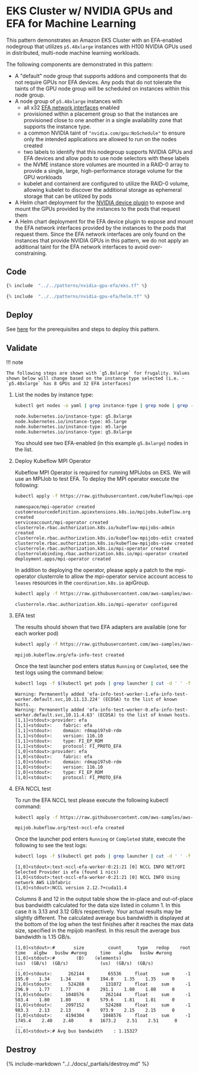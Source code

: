 # EKS Cluster w/ NVIDIA GPUs and EFA for Machine Learning

This pattern demonstrates an Amazon EKS Cluster with an EFA-enabled nodegroup that utilizes `p5.48xlarge` instances with H100 NVIDIA GPUs used in distributed, multi-node machine learning workloads.

The following components are demonstrated in this pattern:

- A "default" node group that supports addons and components that do not require GPUs nor EFA devices. Any pods that do not tolerate the taints of the GPU node group will be scheduled on instances within this node group.
- A node group of `p5.48xlarge` instances with
  - all x32 [EFA network interfaces](https://docs.aws.amazon.com/AWSEC2/latest/UserGuide/efa.html) enabled
  - provisioned within a placement group so that the instances are provisioned close to one another in a single availability zone that supports the instance type.
  - a common NVIDIA taint of `"nvidia.com/gpu:NoSchedule"` to ensure only the intended applications are allowed to run on the nodes created
  - two labels to identify that this nodegroup supports NVIDIA GPUs and EFA devices and allow pods to use node selectors with these labels
  - the NVME instance store volumes are mounted in a RAID-0 array to provide a single, large, high-performance storage volume for the GPU workloads
  - kubelet and containerd are configured to utilize the RAID-0 volume, allowing kubelet to discover the additional storage as ephemeral storage that can be utilized by pods
- A Helm chart deployment for the [NVIDIA device plugin](https://github.com/NVIDIA/k8s-device-plugin) to expose and mount the GPUs provided by the instances to the pods that request them
- A Helm chart deployment for the EFA device plugin to expose and mount the EFA network interfaces provided by the instances to the pods that request them. Since the EFA network interfaces are only found on the instances that provide NVIDIA GPUs in this pattern, we do not apply an additional taint for the EFA network interfaces to avoid over-constraining.

## Code

```terraform hl_lines="24-26 32-67"
{% include  "../../patterns/nvidia-gpu-efa/eks.tf" %}
```

```terraform hl_lines="5-47"
{% include  "../../patterns/nvidia-gpu-efa/helm.tf" %}
```

## Deploy

See [here](https://aws-ia.github.io/terraform-aws-eks-blueprints/getting-started/#prerequisites) for the prerequisites and steps to deploy this pattern.

## Validate

!!! note

    The following steps are shown with `g5.8xlarge` for frugality. Values shown below will change based on the instance type selected (i.e. - `p5.48xlarge` has 8 GPUs and 32 EFA interfaces)

1. List the nodes by instance type:

    ```sh
    kubectl get nodes -o yaml | grep instance-type | grep node | grep -v f:
    ```

    ```text
    node.kubernetes.io/instance-type: g5.8xlarge
    node.kubernetes.io/instance-type: m5.large
    node.kubernetes.io/instance-type: m5.large
    node.kubernetes.io/instance-type: g5.8xlarge
    ```

    You should see two EFA-enabled (in this example `g5.8xlarge`) nodes in the list.

2. Deploy Kubeflow MPI Operator

    Kubeflow MPI Operator is required for running MPIJobs on EKS. We will use an MPIJob to test EFA.
    To deploy the MPI operator execute the following:

    ```sh
    kubectl apply -f https://raw.githubusercontent.com/kubeflow/mpi-operator/v0.3.0/deploy/v2beta1/mpi-operator.yaml
    ```

    ```text
    namespace/mpi-operator created
    customresourcedefinition.apiextensions.k8s.io/mpijobs.kubeflow.org created
    serviceaccount/mpi-operator created
    clusterrole.rbac.authorization.k8s.io/kubeflow-mpijobs-admin created
    clusterrole.rbac.authorization.k8s.io/kubeflow-mpijobs-edit created
    clusterrole.rbac.authorization.k8s.io/kubeflow-mpijobs-view created
    clusterrole.rbac.authorization.k8s.io/mpi-operator created
    clusterrolebinding.rbac.authorization.k8s.io/mpi-operator created
    deployment.apps/mpi-operator created
    ```

    In addition to deploying the operator, please apply a patch to the mpi-operator clusterrole
    to allow the mpi-operator service account access to `leases` resources in the `coordination.k8s.io` apiGroup.

    ```sh
    kubectl apply -f https://raw.githubusercontent.com/aws-samples/aws-do-eks/main/Container-Root/eks/deployment/kubeflow/mpi-operator/clusterrole-mpi-operator.yaml
    ```

    ```text
    clusterrole.rbac.authorization.k8s.io/mpi-operator configured
    ```

3. EFA test

    The results should shown that two EFA adapters are available (one for each worker pod)

    ```sh
    kubectl apply -f https://raw.githubusercontent.com/aws-samples/aws-do-eks/main/Container-Root/eks/deployment/efa-device-plugin/test-efa.yaml
    ```

    ```text
    mpijob.kubeflow.org/efa-info-test created
    ```

    Once the test launcher pod enters status `Running` or `Completed`, see the test logs using the command below:

    ```sh
    kubectl logs -f $(kubectl get pods | grep launcher | cut -d ' ' -f 1)
    ```

    ```text
    Warning: Permanently added 'efa-info-test-worker-1.efa-info-test-worker.default.svc,10.11.13.224' (ECDSA) to the list of known hosts.
    Warning: Permanently added 'efa-info-test-worker-0.efa-info-test-worker.default.svc,10.11.4.63' (ECDSA) to the list of known hosts.
    [1,1]<stdout>:provider: efa
    [1,1]<stdout>:    fabric: efa
    [1,1]<stdout>:    domain: rdmap197s0-rdm
    [1,1]<stdout>:    version: 116.10
    [1,1]<stdout>:    type: FI_EP_RDM
    [1,1]<stdout>:    protocol: FI_PROTO_EFA
    [1,0]<stdout>:provider: efa
    [1,0]<stdout>:    fabric: efa
    [1,0]<stdout>:    domain: rdmap197s0-rdm
    [1,0]<stdout>:    version: 116.10
    [1,0]<stdout>:    type: FI_EP_RDM
    [1,0]<stdout>:    protocol: FI_PROTO_EFA
    ```

4. EFA NCCL test

    To run the EFA NCCL test please execute the following kubectl command:

    ```sh
    kubectl apply -f https://raw.githubusercontent.com/aws-samples/aws-do-eks/main/Container-Root/eks/deployment/efa-device-plugin/test-nccl-efa.yaml
    ```

    ```text
    mpijob.kubeflow.org/test-nccl-efa created
    ```

    Once the launcher pod enters `Running` or `Completed` state, execute the following to see the test logs:

    ```sh
    kubectl logs -f $(kubectl get pods | grep launcher | cut -d ' ' -f 1)
    ```

    ```text
    [1,0]<stdout>:test-nccl-efa-worker-0:21:21 [0] NCCL INFO NET/OFI Selected Provider is efa (found 1 nics)
    [1,0]<stdout>:test-nccl-efa-worker-0:21:21 [0] NCCL INFO Using network AWS Libfabric
    [1,0]<stdout>:NCCL version 2.12.7+cuda11.4
    ```

    Columns 8 and 12 in the output table show the in-place and out-of-place bus bandwidth calculated for the data size listed in column 1. In this case it is 3.13 and 3.12 GB/s respectively.
    Your actual results may be slightly different. The calculated average bus bandwidth is displayed at the bottom of the log when the test finishes after it reaches the max data size,
    specified in the mpijob manifest. In this result the average bus bandwidth is 1.15 GB/s.

    ```text
    [1,0]<stdout>:#       size         count      type   redop    root     time   algbw   busbw #wrong     time   algbw   busbw #wrong
    [1,0]<stdout>:#        (B)    (elements)                               (us)  (GB/s)  (GB/s)            (us)  (GB/s)  (GB/s)
    ...
    [1,0]<stdout>:      262144         65536     float     sum      -1    195.0    1.34    1.34      0    194.0    1.35    1.35      0
    [1,0]<stdout>:      524288        131072     float     sum      -1    296.9    1.77    1.77      0    291.1    1.80    1.80      0
    [1,0]<stdout>:     1048576        262144     float     sum      -1    583.4    1.80    1.80      0    579.6    1.81    1.81      0
    [1,0]<stdout>:     2097152        524288     float     sum      -1    983.3    2.13    2.13      0    973.9    2.15    2.15      0
    [1,0]<stdout>:     4194304       1048576     float     sum      -1   1745.4    2.40    2.40      0   1673.2    2.51    2.51      0
    ...
    [1,0]<stdout>:# Avg bus bandwidth    : 1.15327
    ```

## Destroy

{%
   include-markdown "../../docs/_partials/destroy.md"
%}
